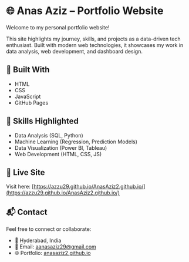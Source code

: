 # 🌐 Anas Aziz – Portfolio Website

Welcome to my personal portfolio website!

This site highlights my journey, skills, and projects as a data-driven tech enthusiast. Built with modern web technologies, it showcases my work in data analysis, web development, and dashboard design.

## 🔧 Built With

- HTML
- CSS  
- JavaScript  
- GitHub Pages

## 🧠 Skills Highlighted

- Data Analysis (SQL, Python)  
- Machine Learning (Regression, Prediction Models)  
- Data Visualization (Power BI, Tableau)  
- Web Development (HTML, CSS, JS)

## 📌 Live Site

Visit here: [https://azzu29.github.io/AnasAziz2.github.io/](https://azzu29.github.io/AnasAziz2.github.io/)

## 📬 Contact

Feel free to connect or collaborate:
- 📍 Hyderabad, India  
- 📧 Email: aanasaziz29@gmail.com  
- 🌐 Portfolio: [anasaziz2.github.io](https://anasaziz2.github.io)
